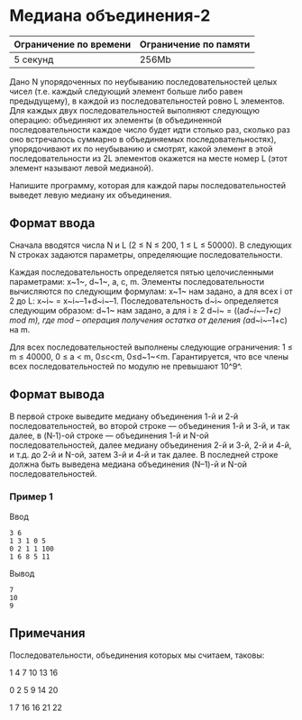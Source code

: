 # Медиана объединения-2

| Ограничение по времени |  Ограничение по памяти|
|--|--|
| 5 секунд | 256Mb |

Дано N упорядоченных по неубыванию последовательностей целых чисел (т.е. каждый следующий элемент больше либо равен предыдущему), в каждой из последовательностей ровно L элементов. Для каждых двух последовательностей выполняют следующую операцию: объединяют их элементы (в объединенной последовательности каждое число будет идти столько раз, сколько раз оно встречалось суммарно в объединяемых последовательностях), упорядочивают их по неубыванию и смотрят, какой элемент в этой последовательности из 2L элементов окажется на месте номер L (этот элемент называют левой медианой).

Напишите программу, которая для каждой пары последовательностей выведет левую медиану их объединения.

## Формат ввода

Сначала вводятся числа N и L (2 ≤ N ≤ 200, 1 ≤ L ≤ 50000). В следующих N строках задаются параметры, определяющие последовательности.

Каждая последовательность определяется пятью целочисленными параметрами:  x~1~,  d~1~, a, c, m. Элементы последовательности вычисляются по следующим формулам:  x~1~  нам задано, а для всех i от 2 до L:  x~i~  =  x~i~–1+d~i~–1. Последовательность  d~i~  определяется следующим образом:  d~1~  нам задано, а для i ≥ 2  d~i~  = ((a*d~i~–1+c) mod m), где mod – операция получения остатка от деления (a*d~i~–1+c) на m.

Для всех последовательностей выполнены следующие ограничения: 1 ≤ m ≤ 40000, 0 ≤ a < m, 0≤c<m, 0≤d~1~<m. Гарантируется, что все члены всех последовательностей по модулю не превышают  10^9^.

## Формат вывода

В первой строке выведите медиану объединения 1-й и 2-й последовательностей, во второй строке — объединения 1-й и 3-й, и так далее, в (N‑1)-ой строке — объединения 1-й и N-ой последовательностей, далее медиану объединения 2-й и 3-й, 2-й и 4-й, и т.д. до 2-й и N-ой, затем 3-й и 4-й и так далее. В последней строке должна быть выведена медиана объединения (N–1)-й и N-ой последовательностей.

### Пример 1

Ввод

    3 6
    1 3 1 0 5
    0 2 1 1 100
    1 6 8 5 11

Вывод

    7
    10
    9


## Примечания

Последовательности, объединения которых мы считаем, таковы:

1 4 7 10 13 16

0 2 5 9 14 20

1 7 16 16 21 22